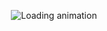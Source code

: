 <p align="center">
  <img src="https://media.tenor.com/Z6gmDPeM6dgAAAAM/dance-moves.gif" alt="Loading animation" />
</p

